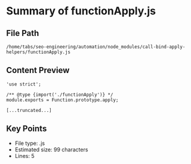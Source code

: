 # Summary of functionApply.js
  
## File Path
`/home/tabs/seo-engineering/automation/node_modules/call-bind-apply-helpers/functionApply.js`

## Content Preview
```
'use strict';

/** @type {import('./functionApply')} */
module.exports = Function.prototype.apply;

[...truncated...]
```

## Key Points
- File type: .js
- Estimated size: 99 characters
- Lines: 5
